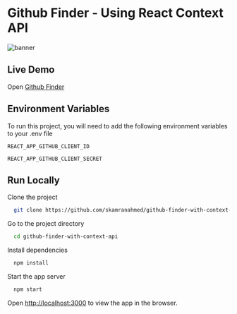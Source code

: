 # Github Finder - Using React Context API

![banner](https://socialify.git.ci/skamranahmed/github-finder-with-context-api/image?description=1&font=Inter&language=1&owner=1&pattern=Signal&theme=Light)

## Live Demo

Open [Github Finder](https://github-finder-ska.netlify.app/)

## Environment Variables

To run this project, you will need to add the following environment variables to your .env file

`REACT_APP_GITHUB_CLIENT_ID`

`REACT_APP_GITHUB_CLIENT_SECRET`

## Run Locally

Clone the project

```bash
  git clone https://github.com/skamranahmed/github-finder-with-context-api
```

Go to the project directory

```bash
  cd github-finder-with-context-api
```

Install dependencies

```bash
  npm install
```

Start the app server

```bash
  npm start
```

Open [http://localhost:3000](http://localhost:3000) to view the app in the browser.
